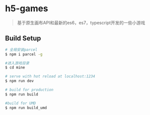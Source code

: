 # h5-games

> 基于原生画布API和最新的es6，es7，typescript开发的一些小游戏

## Build Setup

``` bash
# 全局安装parcel
$ npm i parcel -g

#进入游戏目录
$ cd mine

# serve with hot reload at localhost:1234
$ npm run dev

# build for production
$ npm run build

#build for UMD
$ npm run build_umd
```